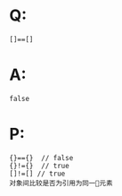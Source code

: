 # Q:
    []==[]
# A:
    false
# P:
    {}=={}  // false
    {}!={}  // true
    []!=[] // true
    对象间比较是否为引用为同一元素
